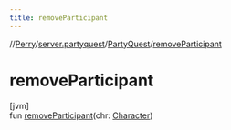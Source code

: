 ```yaml
---
title: removeParticipant
---
```

//[Perry](../../../index.html)/[server.partyquest](../index.html)/[PartyQuest](index.html)/[removeParticipant](remove-participant.html)



# removeParticipant



[jvm]\
fun [removeParticipant](remove-participant.html)(chr: [Character](../../client/-character/index.html))




